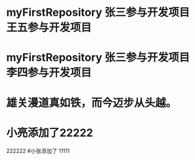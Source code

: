 
# myFirstRepository 张三参与开发项目  王五参与开发项目
# myFirstRepository 张三参与开发项目 李四参与开发项目
# 雄关漫道真如铁，而今迈步从头越。

# 小亮添加了22222
222222
#小张添加了
11111


